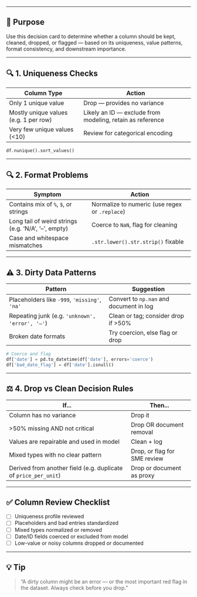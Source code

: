 ___
## 🎯 Purpose

Use this decision card to determine whether a column should be kept, cleaned, dropped, or flagged — based on its uniqueness, value patterns, format consistency, and downstream importance.

---

## 🔍 1. Uniqueness Checks

| Column Type                           | Action                                                    |
| ------------------------------------- | --------------------------------------------------------- |
| Only 1 unique value                   | Drop — provides no variance                               |
| Mostly unique values (e.g. 1 per row) | Likely an ID — exclude from modeling, retain as reference |
| Very few unique values (<10)          | Review for categorical encoding                           |

```python
df.nunique().sort_values()
```

---

## 🔍 2. Format Problems

| Symptom                                             | Action                                         |
| --------------------------------------------------- | ---------------------------------------------- |
| Contains mix of `%`, `$`, or strings                | Normalize to numeric (use regex or `.replace`) |
| Long tail of weird strings (e.g. ‘N/A’, ‘–’, empty) | Coerce to `NaN`, flag for cleaning             |
| Case and whitespace mismatches                      | `.str.lower().str.strip()` fixable             |

---

## ⚠️ 3. Dirty Data Patterns

| Pattern                                         | Suggestion                              |
| ----------------------------------------------- | --------------------------------------- |
| Placeholders like `-999`, `'missing'`, `'na'`   | Convert to `np.nan` and document in log |
| Repeating junk (e.g. `'unknown', 'error', '—'`) | Clean or tag; consider drop if >50%     |
| Broken date formats                             | Try coercion, else flag or drop         |

```python
# Coerce and flag
df['date'] = pd.to_datetime(df['date'], errors='coerce')
df['bad_date_flag'] = df['date'].isnull()
```

---

## ⚖️ 4. Drop vs Clean Decision Rules

| If...                                                           | Then...                      |
| --------------------------------------------------------------- | ---------------------------- |
| Column has no variance                                          | Drop it                      |
| >50% missing AND not critical                                   | Drop OR document removal     |
| Values are repairable and used in model                         | Clean + log                  |
| Mixed types with no clear pattern                               | Drop, or flag for SME review |
| Derived from another field (e.g. duplicate of `price_per_unit`) | Drop or document as proxy    |

---

## ✅ Column Review Checklist

* [ ] Uniqueness profile reviewed
* [ ] Placeholders and bad entries standardized
* [ ] Mixed types normalized or removed
* [ ] Date/ID fields coerced or excluded from model
* [ ] Low-value or noisy columns dropped or documented

---

## 💡 Tip

> “A dirty column might be an error — or the most important red flag in the dataset. Always check before you drop.”
